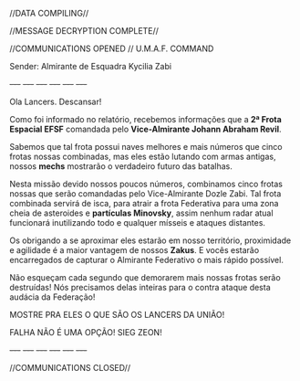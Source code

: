 //DATA COMPILING//

//MESSAGE DECRYPTION COMPLETE//

//COMMUNICATIONS OPENED // U.M.A.F. COMMAND

Sender: Almirante de Esquadra Kycilia Zabi

~~---~~ ~~---~~ ~~---~~ ~~---~~ ~~---~~ ~~---~~

Ola Lancers. Descansar!


Como foi informado no relatório, recebemos informações que a  **2ª Frota Espacial EFSF** comandada pelo **Vice-Almirante Johann Abraham Revil**.


Sabemos que tal frota possui naves melhores e mais números que cinco frotas nossas combinadas, mas eles estão lutando com armas antigas, nossos **mechs** mostrarão o verdadeiro futuro das batalhas.


Nesta missão devido nossos poucos números, combinamos cinco frotas nossas que serão comandadas pelo Vice-Almirante Dozle Zabi. Tal frota combinada servirá de isca, para atrair a frota Federativa para uma zona cheia de asteroides e **partículas Minovsky**, assim nenhum radar atual funcionará inutilizando todo e qualquer mísseis e ataques distantes.


Os obrigando a se aproximar eles estarão em nosso território, proximidade e agilidade é a maior vantagem de nossos **Zakus**. E vocês estarão encarregados de capturar o Almirante Federativo o mais rápido possível.


Não esqueçam cada segundo que demorarem mais nossas frotas serão destruídas! Nós precisamos delas inteiras para o contra ataque desta audácia da Federação!


MOSTRE PRA ELES O QUE SÃO OS LANCERS DA UNIÃO!


FALHA NÃO É UMA OPÇÃO! SIEG ZEON!


~~---~~ ~~---~~ ~~---~~ ~~---~~ ~~---~~ ~~---~~

//COMMUNICATIONS CLOSED//